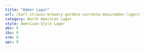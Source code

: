 ```yaml
---
title: "Amber Lager"
url: /karl-strauss-brewery-gardens-sorrento-mesa/amber-lager/
category: North American Lager
style: American-Style Lager
abv: 0
ibu: 0
srm: 0
upc: 0
---
```


